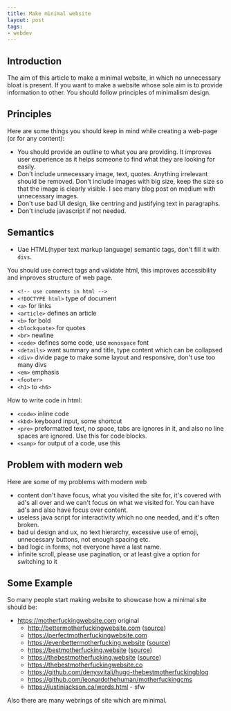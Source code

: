 ```yaml
---
title: Make minimal website
layout: post
tags:
- webdev
---
```


## Introduction

The aim of this article to make a minimal website, in which no unnecessary bloat is present.
If you want to make a website whose sole aim is to provide information to other.
You should follow principles of minimalism design.

## Principles

Here are some things you should keep in mind while creating a web-page (or for any content):

- You should provide an outline to what you are providing.
  It improves user experience as it helps someone to find what they are looking for easily.
- Don't include unnecessary image, text, quotes.
  Anything irrelevant should be removed.
  Don't include images with big size, keep the size so that the image is clearly visible.
  I see many blog post on medium with unnecessary images.
- Don't use bad UI design, like centring and justifying text in paragraphs.
- Don't include javascript if not needed.

## Semantics

- Uae HTML(hyper text markup language) semantic tags, don't fill it with `divs`.

You should use correct tags and validate html,
this improves accessibility and improves structure of web page.

- `<!-- use comments in html -->`
- `<!DOCTYPE html>` type of document
- `<a>` for links
- `<article>` defines an article
- `<b>` for bold
- `<blockquote>` for quotes
- `<br>` newline
- `<code>` defines some code, use `monospace` font
- `<details>` want summary and title, type content which can be collapsed
- `<div>` divide page to make some layout and responsive, don't use too many divs
- `<em>` emphasis
- `<footer>`
- `<h1>` to `<h6>`

How to write code in html:

- `<code>` inline code
- `<kbd>` keyboard input, some shortcut
- `<pre>` preformatted text, no space, tabs are ignores in it,
  and also no line spaces are ignored. Use this for code blocks.
- `<samp>` for output of a code, use this

## Problem with modern web

Here are some of my problems with modern web

- content don't have focus, what you visited the site for, it's covered with ad's all over
  and we can't focus on what we visited for. You can have ad's and also have focus over content.
- useless java script for interactivity which no one needed, and it's often broken.
- bad ui design and ux, no text hierarchy, excessive use of emoji,
  unnecessary buttons, not enough spacing etc.
- bad logic in forms, not everyone have a last name.
- infinite scroll, please use pagination, or at least give a option for switching to it

## Some Example

So many people start making website to showcase how a minimal site should be:

- <https://motherfuckingwebsite.com> original
    - <http://bettermotherfuckingwebsite.com> ([source](https://github.com/wersimmon/BetterMotherfuckingWebsite-css))
    - <https://perfectmotherfuckingwebsite.com>
    - <https://evenbettermotherfucking.website> ([source](https://github.com/setetres/evenbettermotherfuckingwebsite))
    - <https://bestmotherfucking.website> ([source](https://github.com/KeenRivals/bestmotherfucking.website))
    - <https://thebestmotherfucking.website> ([source](https://github.com/denysvitali/thebestmotherfuckingwebsite))
    - <https://thebestmotherfuckingwebsite.co>
    - <https://github.com/denysvitali/hugo-thebestmotherfuckingblog>
    - <https://github.com/leonardothehuman/motherfuckingcms>
    - <https://justinjackson.ca/words.html> - sfw

Also there are many webrings of site which are minimal.
